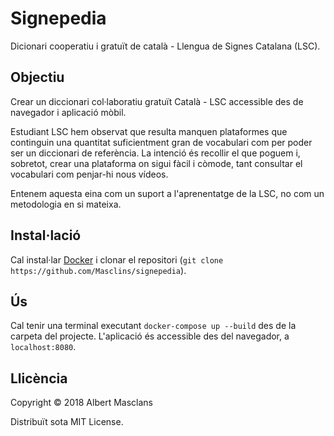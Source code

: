 # Signepedia
Dicionari cooperatiu i gratuït de català - Llengua de Signes Catalana (LSC).

## Objectiu
Crear un diccionari col·laboratiu gratuït Català - LSC accessible des de navegador i aplicació mòbil.

Estudiant LSC hem observat que resulta manquen plataformes que continguin una quantitat suficientment gran de vocabulari com per poder ser un diccionari de referència. La intenció és recollir el que poguem i, sobretot, crear una plataforma on sigui fàcil i còmode, tant consultar el vocabulari com penjar-hi nous vídeos.

Entenem aquesta eina com un suport a l'aprenentatge de la LSC, no com un metodologia en si mateixa.

## Instal·lació
Cal instal·lar [Docker](https://store.docker.com/search?type=edition&offering=community) i clonar el repositori (`git clone https://github.com/Masclins/signepedia`).

## Ús
Cal tenir una terminal executant `docker-compose up --build` des de la carpeta del projecte.
L'aplicació és accessible des del navegador, a `localhost:8080`.

## Llicència

Copyright © 2018 Albert Masclans

Distribuït sota MIT License.

